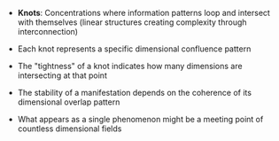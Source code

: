 
- **Knots**: Concentrations where information patterns loop and intersect with themselves (linear structures creating complexity through interconnection)

- Each knot represents a specific dimensional confluence pattern
- The "tightness" of a knot indicates how many dimensions are intersecting at that point
- The stability of a manifestation depends on the coherence of its dimensional overlap pattern
- What appears as a single phenomenon might be a meeting point of countless dimensional fields